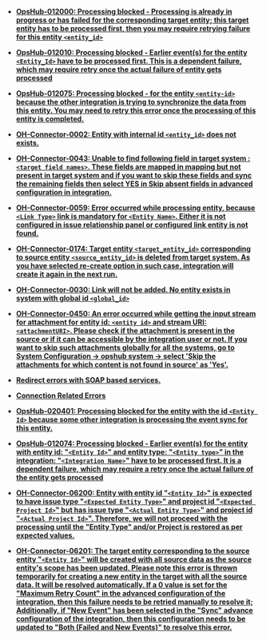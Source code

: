 
- **[OpsHub-012000: Processing blocked - Processing is already in progress or has failed for the corresponding target entity; this target entity has to be processed first, then you may require retrying failure for this entity `<entity_id>`](common/opshub-012000.md)**

- **[OpsHub-012010: Processing blocked - Earlier event(s) for the entity `<Entity_Id>` have to be processed first. This is a dependent failure, which may require retry once the actual failure of entity gets processed](common/opshub-012010.md)**

- **[OpsHub-012075: Processing blocked - for the entity `<entity-id>` because the other integration is trying to synchronize the data from this entity. You may need to retry this error once the processing of this entity is completed.](common/opshub-012075.md)**

- **[OH-Connector-0002: Entity with internal id `<entity_id>` does not exists.](common/oh-connector-0002.md)**

- **[OH-Connector-0043: Unable to find following field in target system : `<target field names>`. These fields are mapped in mapping but not present in target system and if you want to skip these fields and sync the remaining fields then select YES in Skip absent fields in advanced configuration in integration.](common/oh-connector-0043.md)**

- **[OH-Connector-0059: Error occurred while processing entity, because `<Link Type>` link is mandatory for `<Entity Name>`. Either it is not configured in issue relationship panel or configured link entity is not found.](common/oh-connector-0059.md)**

- **[OH-Connector-0174: Target entity `<target_entity_id>` corresponding to source entity `<source_entity_id>` is deleted from target system. As you have selected re-create option in such case, integration will create it again in the next run.](common/oh-connector-0174.md)**

- **[OH-Connector-0030: Link will not be added. No entity exists in system with global id `<global_id>`](common/oh-connector-0030.md)**

- **[OH-Connector-0450: An error occurred while getting the input stream for attachment for entity id: `<entity id>` and stream URI: `<attachmentURI>`. Please check if the attachment is present in the source or if it can be accessible by the integration user or not. If you want to skip such attachments globally for all the systems, go to System Configuration -> opshub system -> select 'Skip the attachments for which content is not found in source' as 'Yes'.](common/oh-connector-0450.md)**

- **[Redirect errors with SOAP based services.](common/redirect-errors-with-soap-based-services.md)**

- **[Connection Related Errors](common/connection-related-errors.md)**

- **[OpsHub-020401: Processing blocked for the entity with the id `<Entity Id>` because some other integration is processing the event sync for this entity.](common/opshub-020401.md)**

- **[OpsHub-012074: Processing blocked - Earlier event(s) for the entity with entity id: "`<Entity Id>`" and entity type: "`<Entity type>`" in the integration: "`<Integration Name>`" have to be processed first. It is a dependent failure, which may require a retry once the actual failure of the entity gets processed](common/opshub-012074.md)**

- **[OH-Connector-06200: Entity with entity id "`<Entity Id>`" is expected to have issue type "`<Expected Entity Type>`" and project id "`<Expected Project Id>`" but has issue type "`<Actual Entity Type>`" and project id "`<Actual Project Id>`". Therefore, we will not proceed with the processing until the "Entity Type" and/or Project is restored as per expected values.](common/oh-connector-06200.md)**

- **[OH-Connector-06201: The target entity corresponding to the source entity "`<Entity Id>`" will be created with all source data as the source entity's scope has been updated. Please note this error is thrown temporarily for creating a new entity in the target with all the source data. It will be resolved automatically. If a 0 value is set for the "Maximum Retry Count" in the advanced configuration of the integration, then this failure needs to be retried manually to resolve it; Additionally, if "New Event" has been selected in the "Sync" advance configuration of the integration, then this configuration needs to be updated to "Both (Failed and New Events)" to resolve this error.](common/opshub-020404.md)**



